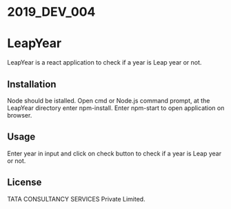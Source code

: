 # 2019_DEV_004

# LeapYear
  
  LeapYear is a react application to check if a year is Leap year or not.

## Installation 
   
   Node should be istalled.
   Open cmd or Node.js command prompt, at the LeapYear directory enter npm-install.
   Enter npm-start to open application on browser.

## Usage
 
   Enter year in input and click on check button to check if a year is Leap year or not.

## License

   TATA CONSULTANCY SERVICES Private Limited.